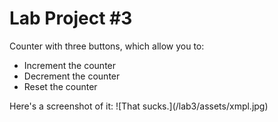# Lab Project #3  
Counter with three buttons, which allow you to:  
- Increment the counter  
- Decrement the counter  
- Reset the counter  
<a/>  
Here's a screenshot of it:  
![That sucks.](/lab3/assets/xmpl.jpg)